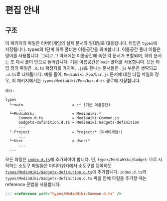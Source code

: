 # 편집 안내

## 구조

이 패키지의 파일은 리버티게임의 실제 문서와 일대일로 대응됩니다.
타입은 `types`에 저장됩니다. types의 1단계 하위 폴더는 이름공간을 의미합니다. 이름공간 폴더 이름은 영어를 사용합니다.
그리고 그 아래에는 이름공간에 속한 각 문서가 포함되며, 하위 문서는 또 다시 폴더 안으로 들어갑니다. 기본 이름공간은 `main` 폴더를 사용합니다.
모든 타입 정의 파일은 `.d.ts` 확장자를 가지며, `.js`로 끝나는 문서들은 `.js` 부분은 생략되고 `.d.ts`로 대체됩니다.
예를 들어, `MediaWiki:Foo/bar.js` 문서에 대한 타입 파일의 경우, 이 패키지에서는 `types/MediaWiki/Foo/bar.d.ts` 경로에 저장합니다.

```text
예시:

types
  └─main                      = :* (기본 이름공간)
      ...
  └─MediaWiki                 = MediaWiki:*
      Common.d.ts             = MediaWiki:Common.js
      Gadgets-definition.d.ts = MediaWiki:Gadgets-definition
      ...
  └─Project                   = Project:* (리버티게임:)
      ...
  └─User                      = User:*
      ...
  ...
```

모든 파일은 [`index.d.ts`](index.d.ts)에 추가되어야 합니다.
단, `types/MediaWiki/Gadget-`으로 시작하는 소도구 파일들은 미디어위키에서 소도구를 등록하듯 [`types/MediaWiki/Gadgets-definition.d.ts`](types/MediaWiki/Gadgets-definition.d.ts)에 추가합니다.
`index.d.ts`와 `types/MediaWiki/Gadgets-definition.d.ts` 파일 안에 파일을 추가할 때는 reference 문법을 사용합니다.

```ts
/// <reference path="types/MediaWiki/Common.d.ts" />
```
